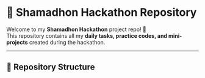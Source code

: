 # 🚀 Shamadhon Hackathon Repository

Welcome to my **Shamadhon Hackathon** project repo! 🎉  
This repository contains all my **daily tasks, practice codes, and mini-projects** created during the hackathon.

---

## 📂 Repository Structure

